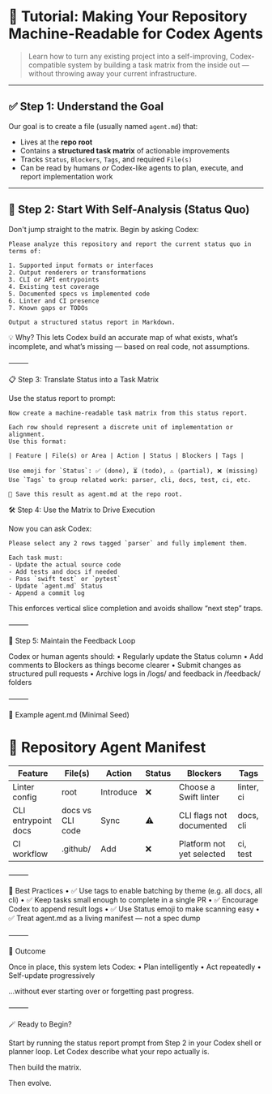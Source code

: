 # 📘 Tutorial: Making Your Repository Machine-Readable for Codex Agents

> Learn how to turn any existing project into a self-improving, Codex-compatible system by building a task matrix from the inside out — without throwing away your current infrastructure.

---

## ✅ Step 1: Understand the Goal

Our goal is to create a file (usually named `agent.md`) that:

- Lives at the **repo root**
- Contains a **structured task matrix** of actionable improvements
- Tracks `Status`, `Blockers`, `Tags`, and required `File(s)`
- Can be read by humans _or_ Codex-like agents to plan, execute, and report implementation work

---

## 🧠 Step 2: Start With Self-Analysis (Status Quo)

Don't jump straight to the matrix. Begin by asking Codex:

```text
Please analyze this repository and report the current status quo in terms of:

1. Supported input formats or interfaces
2. Output renderers or transformations
3. CLI or API entrypoints
4. Existing test coverage
5. Documented specs vs implemented code
6. Linter and CI presence
7. Known gaps or TODOs

Output a structured status report in Markdown.
```

💡 Why? This lets Codex build an accurate map of what exists, what’s incomplete, and what’s missing — based on real code, not assumptions.

⸻

📋 Step 3: Translate Status into a Task Matrix

Use the status report to prompt:

```
Now create a machine-readable task matrix from this status report.

Each row should represent a discrete unit of implementation or alignment.  
Use this format:

| Feature | File(s) or Area | Action | Status | Blockers | Tags |

Use emoji for `Status`: ✅ (done), ⏳ (todo), ⚠️ (partial), ❌ (missing)
Use `Tags` to group related work: parser, cli, docs, test, ci, etc.

📌 Save this result as agent.md at the repo root.
```

🛠 Step 4: Use the Matrix to Drive Execution

Now you can ask Codex:

```
Please select any 2 rows tagged `parser` and fully implement them.

Each task must:
- Update the actual source code
- Add tests and docs if needed
- Pass `swift test` or `pytest`
- Update `agent.md` Status
- Append a commit log
```

This enforces vertical slice completion and avoids shallow “next step” traps.

⸻

🔁 Step 5: Maintain the Feedback Loop

Codex or human agents should:
	•	Regularly update the Status column
	•	Add comments to Blockers as things become clearer
	•	Submit changes as structured pull requests
	•	Archive logs in /logs/ and feedback in /feedback/ folders

⸻

📂 Example agent.md (Minimal Seed)

# 🧠 Repository Agent Manifest

| Feature             | File(s)          | Action     | Status | Blockers                     | Tags         |
|---------------------|------------------|------------|--------|------------------------------|--------------|
| Linter config       | root              | Introduce  | ❌     | Choose a Swift linter        | linter, ci   |
| CLI entrypoint docs | docs vs CLI code | Sync       | ⚠️     | CLI flags not documented     | docs, cli    |
| CI workflow         | .github/          | Add        | ❌     | Platform not yet selected    | ci, test     |


⸻

🧠 Best Practices
	•	✅ Use tags to enable batching by theme (e.g. all docs, all cli)
	•	✅ Keep tasks small enough to complete in a single PR
	•	✅ Encourage Codex to append result logs
	•	✅ Use Status emoji to make scanning easy
	•	✅ Treat agent.md as a living manifest — not a spec dump

⸻

🎯 Outcome

Once in place, this system lets Codex:
	•	Plan intelligently
	•	Act repeatedly
	•	Self-update progressively

…without ever starting over or forgetting past progress.

⸻

🪄 Ready to Begin?

Start by running the status report prompt from Step 2 in your Codex shell or planner loop. Let Codex describe what your repo actually is.

Then build the matrix.

Then evolve.
